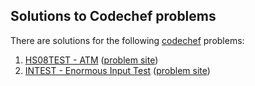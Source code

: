 ## Solutions to Codechef problems

There are solutions for the following [codechef](https://www.codechef.com/) problems:

1. [HS08TEST - ATM](HS08TEST.cpp)
  ([problem site](https://www.codechef.com/problems/HS08TEST))
2. [INTEST - Enormous Input Test](INTEST.cpp)
  ([problem site](https://www.codechef.com/problems/INTEST))
